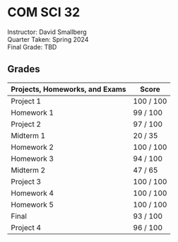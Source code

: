# COM SCI 32
Instructor: David Smallberg\
Quarter Taken: Spring 2024\
Final Grade: TBD

## Grades
| Projects, Homeworks, and Exams | Score     |
|--------------------------------|-----------|
| Project 1                      | 100 / 100 |  
| Homework 1                     | 99 / 100  |
| Project 2                      | 97 / 100  |
| Midterm 1                      | 20 / 35   |
| Homework 2                     | 100 / 100 |
| Homework 3                     | 94 / 100  |
| Midterm 2                      | 47 / 65   |
| Project 3                      | 100 / 100 |
| Homework 4                     | 100 / 100 |
| Homework 5                     | 100 / 100 |
| Final                          | 93 / 100  |
| Project 4                      | 96 / 100  |
